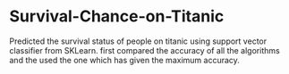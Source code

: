 # Survival-Chance-on-Titanic
Predicted the survival status of people on titanic using support vector classifier from SKLearn. first compared the accuracy of all the algorithms and the used the one which has given the maximum accuracy.

